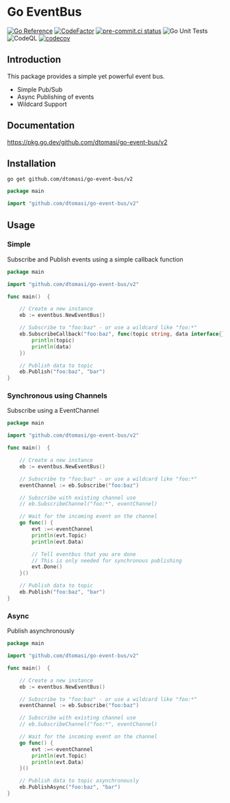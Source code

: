 # Go EventBus

[![Go Reference](https://pkg.go.dev/badge/github.com/dtomasi/go-event-bus.svg)](https://pkg.go.dev/github.com/dtomasi/go-event-bus)
[![CodeFactor](https://www.codefactor.io/repository/github/dtomasi/go-event-bus/badge)](https://www.codefactor.io/repository/github/dtomasi/di)
[![pre-commit.ci status](https://results.pre-commit.ci/badge/github/dtomasi/go-event-bus/main.svg)](https://results.pre-commit.ci/latest/github/dtomasi/go-event-bus/main)
![Go Unit Tests](https://github.com/dtomasi/go-event-bus/actions/workflows/build.yml/badge.svg)
![CodeQL](https://github.com/dtomasi/go-event-bus/actions/workflows/codeql-analysis.yml/badge.svg)
[![codecov](https://codecov.io/gh/dtomasi/go-event-bus/branch/main/graph/badge.svg?token=R8W0VJM90K)](https://codecov.io/gh/dtomasi/go-event-bus)

## Introduction

This package provides a simple yet powerful event bus.

- Simple Pub/Sub
- Async Publishing of events
- Wildcard Support

## Documentation

https://pkg.go.dev/github.com/dtomasi/go-event-bus/v2

## Installation

    go get github.com/dtomasi/go-event-bus/v2

```go
package main

import "github.com/dtomasi/go-event-bus/v2"
```

## Usage

### Simple
Subscribe and Publish events using a simple callback function

```go
package main

import "github.com/dtomasi/go-event-bus/v2"

func main()  {

    // Create a new instance
    eb := eventbus.NewEventBus()

    // Subscribe to "foo:baz" - or use a wildcard like "foo:*"
    eb.SubscribeCallback("foo:baz", func(topic string, data interface{}) {
        println(topic)
        println(data)
    })

    // Publish data to topic
    eb.Publish("foo:baz", "bar")
}
```

### Synchronous using Channels
Subscribe using a EventChannel

```go
package main

import "github.com/dtomasi/go-event-bus/v2"

func main()  {

    // Create a new instance
    eb := eventbus.NewEventBus()

    // Subscribe to "foo:baz" - or use a wildcard like "foo:*"
	eventChannel := eb.Subscribe("foo:baz")

	// Subscribe with existing channel use
	// eb.SubscribeChannel("foo:*", eventChannel)

    // Wait for the incoming event on the channel
    go func() {
        evt :=<-eventChannel
        println(evt.Topic)
        println(evt.Data)

        // Tell eventbus that you are done
        // This is only needed for synchronous publishing
        evt.Done()
    }()

    // Publish data to topic
    eb.Publish("foo:baz", "bar")
}
```

### Async
Publish asynchronously

```go
package main

import "github.com/dtomasi/go-event-bus/v2"

func main()  {

    // Create a new instance
    eb := eventbus.NewEventBus()

	// Subscribe to "foo:baz" - or use a wildcard like "foo:*"
	eventChannel := eb.Subscribe("foo:baz")

	// Subscribe with existing channel use
	// eb.SubscribeChannel("foo:*", eventChannel)

    // Wait for the incoming event on the channel
    go func() {
        evt :=<-eventChannel
        println(evt.Topic)
        println(evt.Data)
    }()

    // Publish data to topic asynchronously
    eb.PublishAsync("foo:baz", "bar")
}
```
